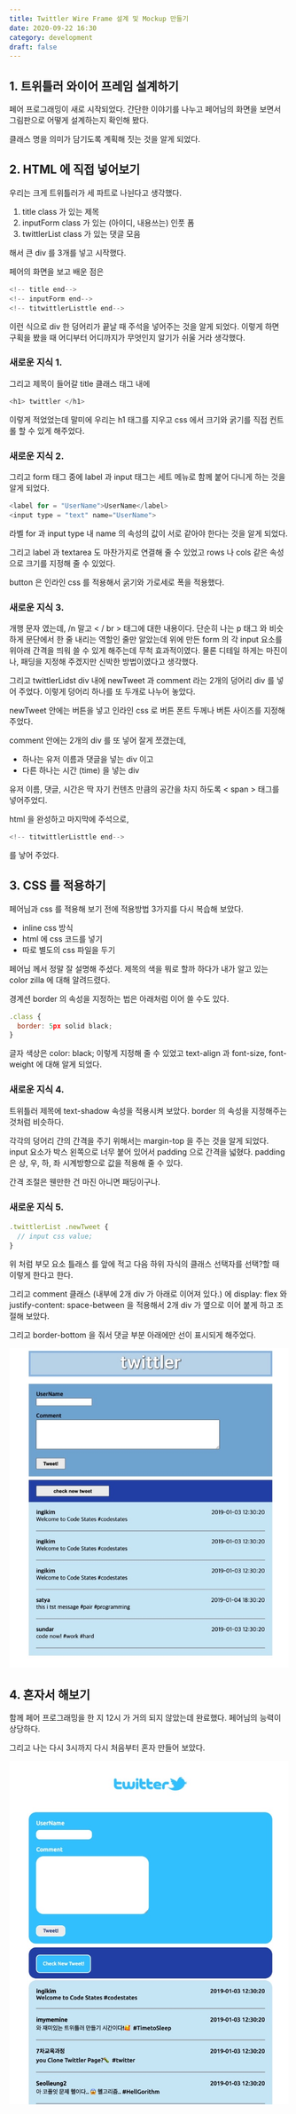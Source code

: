 ```yaml
---
title: Twittler Wire Frame 설계 및 Mockup 만들기
date: 2020-09-22 16:30
category: development
draft: false
---
```


## 1. 트위틀러 와이어 프레임 설계하기

페어 프로그래밍이 새로 시작되었다.
간단한 이야기를 나누고 페어님의 화면을 보면서 그림판으로 어떻게 설계하는지 확인해 봤다.

클래스 명을 의미가 담기도록 계획해 짓는 것을 알게 되었다.

## 2. HTML 에 직접 넣어보기

우리는 크게 트위틀러가 세 파트로 나뉜다고 생각했다.

1. title class 가 있는 제목
2. inputForm class 가 있는 (아이디, 내용쓰는) 인풋 폼
3. twittlerList class 가 있는 댓글 모음

해서 큰 div 를 3개를 넣고 시작했다.

페어의 화면을 보고 배운 점은

```js
<!-- title end-->
<!-- inputForm end-->
<!-- titwittlerListtle end-->
```

이런 식으로 div 한 덩어리가 끝날 때 주석을 넣어주는 것을 알게 되었다.
이렇게 하면 구획을 봤을 때 어디부터 어디까지가 무엇인지 알기가 쉬울 거라 생각했다.

### 새로운 지식 1.

그리고 제목이 들어갈 title 클래스 태그 내에

```js
<h1> twittler </h1>
```

이렇게 적었었는데 말미에 우리는 h1 태그를 지우고 css 에서 크기와 굵기를 직접 컨트롤 할 수 있게 해주었다.

### 새로운 지식 2.

그리고 form 태그 중에 label 과 input 태그는 세트 메뉴로 함께 붙어 다니게 하는 것을 알게 되었다.

```js
<label for = "UserName">UserName</label>
<input type = "text" name="UserName">
```

라벨 for 과 input type 내 name 의 속성의 값이 서로 같아야 한다는 것을 알게 되었다.

그리고 label 과 textarea 도 마찬가지로 연결해 줄 수 있었고 rows 나 cols 같은 속성으로 크기를 지정해 줄 수 있었다.

button 은 인라인 css 를 적용해서 굵기와 가로세로 폭을 적용했다.

### 새로운 지식 3.

개행 문자 였는데, /n 말고 < / br > 태그에 대한 내용이다. 단순히 나는 p 태그 와 비슷하게 문단에서 한 줄 내리는 역할인 줄만 알았는데 위에 만든 form 의 각 input 요소를 위아래 간격을 띄워 쓸 수 있게 해주는데 무척 효과적이였다.
물론 디테일 하게는 마진이나, 패딩을 지정해 주겠지만 신박한 방법이였다고 생각했다.

그리고 twittlerLidst div 내에 newTweet 과 comment 라는 2개의 덩어리 div 를 넣어 주었다. 이렇게 덩어리 하나를 또 두개로 나누어 놓았다.

newTweet 안에는 버튼을 넣고 인라인 css 로 버튼 폰트 두께나 버튼 사이즈를 지정해 주었다.

comment 안에는 2개의 div 를 또 넣어 잘게 쪼갰는데,

- 하나는 유저 이름과 댓글을 넣는 div 이고
- 다른 하나는 시간 (time) 을 넣는 div

유저 이름, 댓글, 시간은 딱 자기 컨텐츠 만큼의 공간을 차지 하도록 < span > 태그를 넣어주었디.

html 을 완성하고 마지막에 주석으로,

```js
<!-- titwittlerListtle end-->
```

를 낳어 주었다.

## 3. CSS 를 적용하기

페어님과 css 를 적용해 보기 전에 적용방법 3가지를 다시 복습해 보았다.

- inline css 방식
- html 에 css 코드를 넣기
- 따로 별도의 css 파일을 두기

페어님 께서 정말 잘 설명해 주셨다.
제목의 색을 뭐로 할까 하다가 내가 알고 있는 color zilla 에 대해 알려드렸다.

경계션 border 의 속성을 지정하는 법은 아래처럼 이어 쓸 수도 있다.

```js
.class {
  border: 5px solid black;
}
```

글자 색상은 color: black; 이렇게 지정해 줄 수 있었고 text-align 과 font-size, font-weight 에 대해 알게 되었다.

### 새로운 지식 4.

트위틀러 제목에 text-shadow 속성을 적용시켜 보았다. border 의 속성을 지정해주는 것처럼 비슷하다.

각각의 덩어리 간의 간격을 주기 위해서는 margin-top 을 주는 것을 알게 되었다.
input 요소가 박스 왼쪽으로 너무 붙어 있어서 padding 으로 간격을 넓혔다.
padding 은 상, 우, 하, 좌 시계방향으로 값을 적용해 줄 수 있다.

간격 조절은 웬만한 건 마진 아니면 패딩이구나.

### 새로운 지식 5.

```js
.twittlerList .newTweet {
  // input css value;
}
```

위 처럼 부모 요소 틀래스 를 앞에 적고 다음 하위 자식의 클래스 선택자를 선택?할 때 이렇게 한다고 한다.

그리고 comment 클래스 (내부에 2개 div 가 아래로 이어져 있다.) 에 display: flex 와 justify-content: space-between 을 적용해서 2개 div 가 옆으로 이어 붙게 하고 조절해 보았다.

그리고 border-bottom 을 줘서 댓글 부분 아래에만 선이 표시되게 해주었다.

![](./images/twittler_with.jpeg)

## 4. 혼자서 해보기

함께 페어 프로그래밍을 한 지 12시 가 거의 되지 않았는데 완료했다.
페어님의 능력이 상당하다.

그리고 나는 다시 3시까지 다시 처음부터 혼자 만들어 보았다.

![](./images/twittler_me.jpeg)
